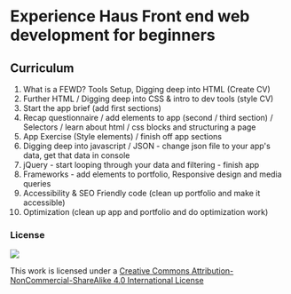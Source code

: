 # Experience Haus Front end web development for beginners

## Curriculum

1. What is a FEWD? Tools Setup,  Digging deep into HTML (Create CV)
2. Further HTML / Digging deep into CSS & intro to dev tools (style CV)
3. Start the app brief (add first sections)
4. Recap questionnaire / add elements to app (second / third section) / Selectors / learn about html / css blocks and structuring a page
5. App Exercise (Style elements) / finish off app sections
6. Digging deep into javascript / JSON - change json file to your app's data, get that data in console
8. jQuery - start looping through your data and filtering - finish app
7. Frameworks - add elements to portfolio, Responsive design and media queries
9. Accessibility & SEO Friendly code (clean up portfolio and make it accessible)
10. Optimization (clean up app and portfolio and do optimization work)

### License

[![](https://i.creativecommons.org/l/by-nc-sa/4.0/88x31.png)](http://creativecommons.org/licenses/by-nc-sa/4.0)

This work is licensed under a [Creative Commons Attribution-NonCommercial-ShareAlike 4.0 International License](http://creativecommons.org/licenses/by-nc-sa/4.0)
